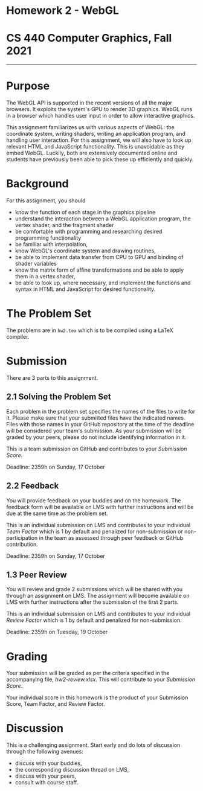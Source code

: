 # Homework 2 - WebGL
# CS 440 Computer Graphics, Fall 2021
***

# Purpose

The WebGL API is supported in the recent versions of all the major browsers. It exploits the system's GPU to render 3D graphics. WebGL runs in a browser which handles user input in order to allow interactive graphics.

This assignment familiarizes us with various aspects of WebGL: the coordinate system, writing shaders, writing an application program, and handling user interaction. For this assignment, we will also have to look up relevant HTML and JavaScript functionality. This is unavoidable as they embed WebGL. Luckily, both are extensively documented online and students have previously been able to pick these up efficiently and quickly.

# Background

For this assignment, you should
- know the function of each stage in the graphics pipeline
- understand the interaction between a WebGL application program, the vertex shader, and the fragment shader
- be comfortable with programming and researching desired programming functionality
- be familiar with interpolation,
- know WebGL's coordinate system and drawing routines,
- be able to implement data transfer from CPU to GPU and binding of shader variables
- know the matrix form of affine transformations and be able to apply them in a vertex shader,
- be able to look up, where necessary, and implement the functions and syntax in HTML and JavaScript for desired functionality.

# The Problem Set

The problems are in `hw2.tex` which is to be compiled using a LaTeX compiler.

# Submission

There are 3 parts to this assignment.

## 2.1 Solving the Problem Set

Each problem in the problem set specifies the names of the files to write for it. Please make sure that your submitted files have the indicated names. Files with those names in your GitHub repository at the time of the deadline will be considered your team's submission. As your submission will be graded by your peers, please do not include identifying information in it.

This is a team submission on GitHub and contributes to your _Submission Score_.

Deadline: 2359h on Sunday, 17 October

## 2.2 Feedback

You will provide feedback on your buddies and on the homework. The feedback form will be available on LMS with further instructions and will be due at the same time as the problem set.

This is an individual submission on LMS and contributes to your individual _Team Factor_ which is 1 by default and penalized for non-submission or non-participation in the team as assessed through peer feedback or GitHub contribution.

Deadline: 2359h on Sunday, 17 October

## 1.3 Peer Review

You will review and grade 2 submissions which will be shared with you through an assignment on LMS. The assignment will become available on LMS with further instructions after the submission of the first 2 parts.

This is an individual submission on LMS and contributes to your individual _Review Factor_ which is 1 by default and penalized for non-submission.

Deadline: 2359h on Tuesday, 19 October

# Grading

Your submission will be graded as per the criteria specified in the accompanying file, _hw2-review.xlsx_. This will contribute to your _Submission Score_.

Your individual score in this homework is the product of your Submission Score, Team Factor, and Review Factor.

# Discussion

This is a challenging assignment. Start early and do lots of discussion through the following avenues:

- discuss with your buddies,
- the corresponding discussion thread on LMS,
- discuss with your peers,
- consult with course staff.
